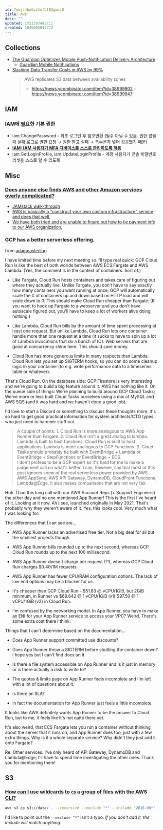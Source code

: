 ```yaml
---
id: 7mujc4bw6yz1nfbf03gmqc8
title: Aws
desc: ""
updated: 1722297492711
created: 1646005847772
---
```


## Collections

- [The Guardian Optimizes Mobile Push-Notification Delivery Architecture](https://www.infoq.com/news/2023/05/guardian-push-architecture/)
  - [Guardian Mobile Notifications](https://github.com/guardian/mobile-n10n)
- [Slashing Data Transfer Costs in AWS by 99%](https://www.bitsand.cloud/posts/slashing-data-transfer-costs/)
  > AWS replicates S3 data between availability zones
  >
  > - https://news.ycombinator.com/item?id=38999902 - https://news.ycombinator.com/item?id=38999947

## IAM

### IAM에 필요한 기본 권한

- iam:ChangePassword - 최초 로그인 후 암호변환 (필수 아닐 수 있음. 권한 없을 때 실패 로그로 권한 요청 → 권한 받고 실패 → 특수문자 넣어 성공했기 때문)
- **[IAM: IAM 사용자가 MFA 디바이스를 스스로 관리하도록 허용](https://docs.aws.amazon.com/ko_kr/IAM/latest/UserGuide/reference_policies_examples_iam_mfa-selfmanage.html)**
- iam:GetLoginProfile, iam:UpdateLoginProfile - 계정 사용자가 콘솔 비밀번호 리셋을 스스로 할 수 있도록

## Misc

### [Does anyone else finds AWS and other Amazon services overly complicated?](https://news.ycombinator.com/item?id=33490314)

- [JAMstack walk-through](https://news.ycombinator.com/item?id=33491010)
- [AWS is basically a "construct your own custom infrastructure" service and does that well.](https://news.ycombinator.com/item?id=33491658)
- [We have both tried and are unable to figure out how to tie payment info to our AWS organization.](https://news.ycombinator.com/item?id=33494968)

### GCP has a better serverless offering.

from [adameasterling](https://news.ycombinator.com/item?id=33523507)

I have limited time before my next meeting so I'll type real quick:
GCP Cloud Run is like the best of both worlds between AWS ECS Fargate and AWS Lambda. (Yes, the comment is in the context of containers. Sort of.)

- Like Fargate, Cloud Run hosts containers and takes care of figuring out where they actually live. Unlike Fargate, you don't have to say exactly how many containers you want running at once; GCP will automatically scale the # of containers up and down based on HTTP load and will scale down to 0. This should make Cloud Run cheaper than Fargate. (If you want to hook up Fargate to a webserver and you don't have autoscale figured out, you'll have to keep a lot of workers alive doing nothing.)

- Like Lambda, Cloud Run bills by the amount of time spent processing at least one request. But unlike Lambda, Cloud Run lets one container handle more than one request at a time (it sucks to have to spin up a lot of Lambda invocations that do a bunch of IO). Web servers that are good at concurrency shine here. This should save money.

- Cloud Run has more generous limits in many respects than Lambda. Cloud Run lets you set up SIGTERM hooks, so you can do some cleanup logic in your container (to e.g. write performance data to a timeseries table or whatever).

That's Cloud Run. On the database side: GCP Firestore is very interesting and we're going to build a big feature around it. AWS has nothing like it. On the queue side of things: We're planning to build around GCP Cloud Tasks; We've more or less built Cloud Tasks ourselves using a mix of MySQL and AWS SQS (and it was hard and we haven't done a good job).

I'd love to start a Discord or something to discuss these thoughts more. It's so hard to get good practical information for system architects/CTO types who just need to hammer stuff out.

> A couple of points: 1. Cloud Run is more analogous to AWS App Runner than Fargate. 2. Cloud Run isn't a great analog to lambda. Lambda is built to host functions. Cloud Run is built to host applications. Lambda is more analogous to GCP Functions. 3. Cloud Tasks should probably be built with EventBridge + Lambda or EventBridge + StepFunctions or EventBridge + ECS.  
> I don't profess to be a GCP expert so it's hard for me to make a judgement call on what's better. I can, however, say that most of this post ignores some of the real serverless power provided by AWS. AWS AppSync, AWS API Gateway, DynamoDB, CloudFront Functions, Lambda@Edge. It also makes comparisons that are not very fair.

Huh. I had this long call with our AWS Account Reps (+ Support Engineers) the other day and no one mentioned App Runner! This is the first I've heard of it. Looking at it now.
Ah I see, launched originally in May 2021. That's probably why they weren't aware of it. Yes, this looks cool. Very much what I was looking for.

The differences that I can see are...

- AWS App Runner lacks an advertised free tier. Not a big deal for all but the smallest projects though.

- AWS App Runner bills rounded up to the next second, whereas GCP Cloud Run rounds up to the next 100 millisecond.

- AWS App Runner doesn't charge per request (?!), whereas GCP Cloud Run charges $0.40/1M requests.

- AWS App Runner has fewer CPU/RAM configuration options. The lack of low end options may be a blocker for us.

- It's cheaper than GCP Cloud Run - $51.83 @ vCPU/1GiB, but 2GiB minimum, in Runner vs $69.642 @ 1 vCPU/1GiB (v1) $97.50 @ 1 vCPU/1GiB (v2) in Cloud Run.

- I'm confused by the networking model. In App Runner, you have to make an ENI for your App Runner service to access your VPC? Weird. There's some extra cost there I think.

Things that I can't determine based on the documentation...

- Does App Runner support committed use discounts?

- Does App Runner throw a SIGTERM before shutting the container down? I hope yes but I can't find docs on it.

- Is there a file system accessible on App Runner and is it just in memory or is there actually a disk to write to?

- The quotas & limits page on App Runner feels incomplete and I'm left with a lot of questions about it.

- Is there an SLA?

- In fact the documentation for App Runner just feels a little incomplete.

It looks like AWS definitely wants App Runner to be the answer to Cloud Run, but to me, it feels like it's not quite there yet.

It's also weird, that ECS Fargate lets you run a container without thinking about the server that it runs on, and App Runner does too, just with a few extra things. Why is it a whole separate service? Why didn't they just add it onto Fargate?

Re: Other services. I've only heard of API Gateway, DynamoDB and Lambda@Edge; I'll have to spend time investigating the other ones. Thank you for mentioning them!

## S3

### [How can I use wildcards to `cp` a group of files with the AWS CLI?](https://stackoverflow.com/a/38834779/5163033)

```sh
aws s3 cp s3://data/ . --recursive --exclude "*" --include "2016-08*"
```

I'd like to point out the `--exclude "*"` isn't a typo. _If you don't add it, the include will match anything_.
